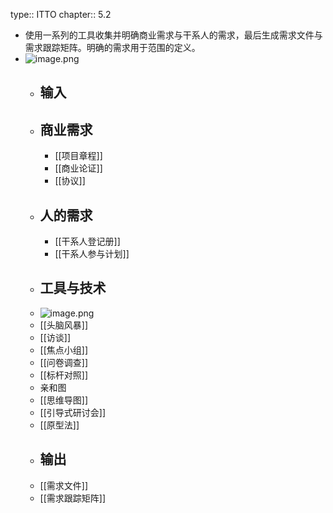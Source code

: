 type:: ITTO
chapter:: 5.2

- 使用一系列的工具收集并明确商业需求与干系人的需求，最后生成需求文件与需求跟踪矩阵。明确的需求用于范围的定义。
- ![image.png](../assets/image_1747724117527_0.png)
	- ## 输入
	- ## 商业需求
		- [[项目章程]]
		- [[商业论证]]
		- [[协议]]
	- ## 人的需求
		- [[干系人登记册]]
		- [[干系人参与计划]]
	- ## 工具与技术
	- ![image.png](../assets/image_1747726366498_0.png)
	- [[头脑风暴]]
	- [[访谈]]
	- [[焦点小组]]
	- [[问卷调查]]
	- [[标杆对照]]
	- 亲和图
	- [[思维导图]]
	- [[引导式研讨会]]
	- [[原型法]]
	- ## 输出
	- [[需求文件]]
	- [[需求跟踪矩阵]]